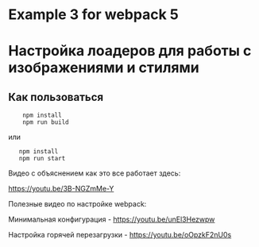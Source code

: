 # Example 3 for webpack 5
# Настройка лоадеров для работы с изображениями и стилями

## Как пользоваться

```
    npm install
    npm run build
```
или

```
   npm install
   npm run start
```

Видео с объяснением как это все работает здесь:

https://youtu.be/3B-NGZmMe-Y


Полезные видео по настройке webpack:

Минимальная конфигурация - https://youtu.be/unEl3Hezwpw

Настройка горячей перезагрузки - https://youtu.be/oOpzkF2nU0s



